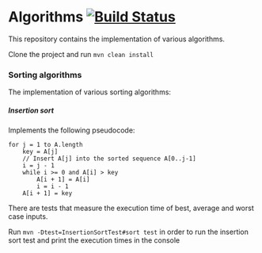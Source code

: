 # Algorithms [![Build Status](https://travis-ci.org/nikalomiris/algorithms.svg?branch=master)](https://travis-ci.org/nikalomiris/algorithms)

This repository contains the implementation of various algorithms.

Clone the project and run ```mvn clean install```

### Sorting algorithms
The implementation of various sorting algorithms:

##### Insertion sort
Implements the following pseudocode:
```
for j = 1 to A.length
    key = A[j]
    // Insert A[j] into the sorted sequence A[0..j-1]
    i = j - 1
    while i >= 0 and A[i] > key
        A[i + 1] = A[i]
        i = i - 1
    A[i + 1] = key
```
There are tests that measure the execution time of best, average and worst case inputs.

Run ```mvn -Dtest=InsertionSortTest#sort test``` in order to run 
the insertion sort test and print the execution times in the console